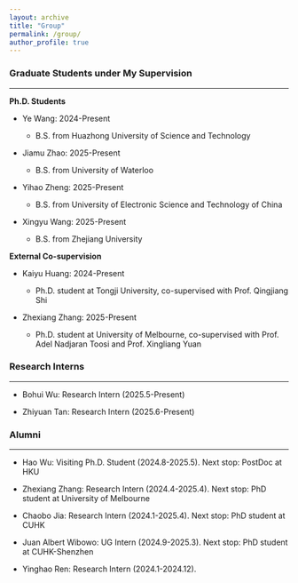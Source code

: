 ```yaml
---
layout: archive
title: "Group"
permalink: /group/
author_profile: true
---
```


### Graduate Students under My Supervision

---

**Ph.D. Students**

- Ye Wang: 2024-Present
    - B.S. from Huazhong University of Science and Technology

- Jiamu Zhao: 2025-Present
    - B.S. from University of Waterloo

- Yihao Zheng: 2025-Present
    - B.S. from University of Electronic Science and Technology of China

- Xingyu Wang: 2025-Present
    - B.S. from Zhejiang University 

**External Co-supervision**

- Kaiyu Huang: 2024-Present
    - Ph.D. student at Tongji University, co-supervised with Prof. Qingjiang Shi

- Zhexiang Zhang: 2025-Present
    - Ph.D. student at University of Melbourne, co-supervised with Prof. Adel Nadjaran Toosi and Prof. Xingliang Yuan

### Research Interns

---

- Bohui Wu: Research Intern (2025.5-Present)


- Zhiyuan Tan: Research Intern (2025.6-Present)

### Alumni

---

- Hao Wu: Visiting Ph.D. Student (2024.8-2025.5). Next stop: PostDoc at HKU


- Zhexiang Zhang: Research Intern (2024.4-2025.4). Next stop: PhD student at University of Melbourne
- Chaobo Jia: Research Intern (2024.1-2025.4). Next stop: PhD student at CUHK
- Juan Albert Wibowo: UG Intern (2024.9-2025.3). Next stop: PhD student at CUHK-Shenzhen
- Yinghao Ren: Research Intern (2024.1-2024.12).
<!-- - Zhihan Zhang: Research Intern (2024.3-2024.5). -->

